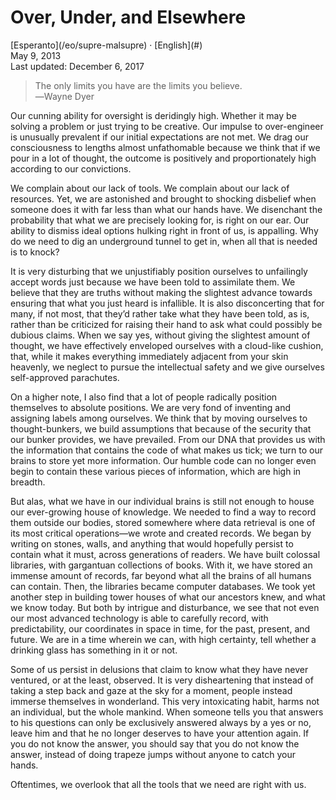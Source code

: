 Over, Under, and Elsewhere
==========================

<div class="center">[Esperanto](/eo/supre-malsupre) · [English](#)</div>
<div class="center">May 9, 2013</div>
<div class="center">Last updated: December 6, 2017</div>

>The only limits you have are the limits you believe.<br>
>―Wayne Dyer

Our cunning ability for oversight is deridingly high. Whether it may be solving a problem or just
trying to be creative. Our impulse to over-engineer is unusually prevalent if our initial
expectations are not met. We drag our consciousness to lengths almost unfathomable because we think
that if we pour in a lot of thought, the outcome is positively and proportionately high according to
our convictions.

We complain about our lack of tools. We complain about our lack of resources. Yet, we are astonished
and brought to shocking disbelief when someone does it with far less than what our hands have. We
disenchant the probability that what we are precisely looking for, is right on our ear. Our ability
to dismiss ideal options hulking right in front of us, is appalling. Why do we need to dig an
underground tunnel to get in, when all that is needed is to knock?

It is very disturbing that we unjustifiably position ourselves to unfailingly accept words just
because we have been told to assimilate them. We believe that they are truths without making the
slightest advance towards ensuring that what you just heard is infallible. It is also disconcerting
that for many, if not most, that they’d rather take what they have been told, as is, rather than be
criticized for raising their hand to ask what could possibly be dubious claims. When we say yes,
without giving the slightest amount of thought, we have effectively enveloped ourselves with a
cloud-like cushion, that, while it makes everything immediately adjacent from your skin heavenly, we
neglect to pursue the intellectual safety and we give ourselves self-approved parachutes.

On a higher note, I also find that a lot of people radically position themselves to absolute
positions. We are very fond of inventing and assigning labels among ourselves. We think that by
moving ourselves to thought-bunkers, we build assumptions that because of the security that our
bunker provides, we have prevailed. From our DNA that provides us with the information that contains
the code of what makes us tick; we turn to our brains to store yet more information. Our humble code
can no longer even begin to contain these various pieces of information, which are high in breadth.

But alas, what we have in our individual brains is still not enough to house our ever-growing house
of knowledge. We needed to find a way to record them outside our bodies, stored somewhere where data
retrieval is one of its most critical operations—we wrote and created records. We began by writing
on stones, walls, and anything that would hopefully persist to contain what it must, across
generations of readers. We have built colossal libraries, with gargantuan collections of books. With
it, we have stored an immense amount of records, far beyond what all the brains of all humans can
contain. Then, the libraries became computer databases. We took yet another step in building tower
houses of what our ancestors knew, and what we know today. But both by intrigue and disturbance, we
see that not even our most advanced technology is able to carefully record, with predictability, our
coordinates in space in time, for the past, present, and future. We are in a time wherein we can,
with high certainty, tell whether a drinking glass has something in it or not.

Some of us persist in delusions that claim to know what they have never ventured, or at the least,
observed. It is very disheartening that instead of taking a step back and gaze at the sky for a
moment, people instead immerse themselves in wonderland. This very intoxicating habit, harms not an
individual, but the whole mankind. When someone tells you that answers to his questions can only be
exclusively answered always by a yes or no, leave him and that he no longer deserves to have your
attention again. If you do not know the answer, you should say that you do not know the answer,
instead of doing trapeze jumps without anyone to catch your hands.

Oftentimes, we overlook that all the tools that we need are right with us.
